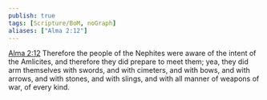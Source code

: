```yaml
---
publish: true
tags: [Scripture/BoM, noGraph]
aliases: ["Alma 2:12"]
---
```

[Alma 2:12](https://churchofjesuschrist.org/study/scriptures/bofm/alma/2?lang=eng&id=p12#p12) Therefore the people of the Nephites were aware of the intent of the Amlicites, and therefore they did prepare to meet them; yea, they did arm themselves with swords, and with cimeters, and with bows, and with arrows, and with stones, and with slings, and with all manner of weapons of war, of every kind.
